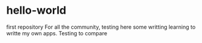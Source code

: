 # hello-world
first repository
For all the community,
testing here some writting
learning to writte my own apps.
Testing to compare
